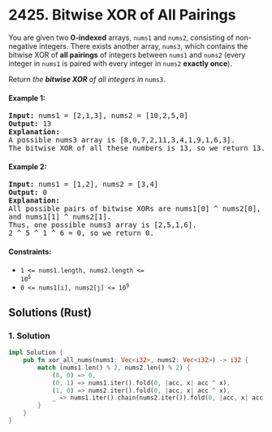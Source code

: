 # 2425. Bitwise XOR of All Pairings
You are given two **0-indexed** arrays, `nums1` and `nums2`, consisting of non-negative integers. There exists another array, `nums3`, which contains the bitwise XOR of **all pairings** of integers between `nums1` and `nums2` (every integer in `nums1` is paired with every integer in `nums2` **exactly once**).

Return *the **bitwise XOR** of all integers in* `nums3`.

#### Example 1:
<pre>
<strong>Input:</strong> nums1 = [2,1,3], nums2 = [10,2,5,0]
<strong>Output:</strong> 13
<strong>Explanation:</strong>
A possible nums3 array is [8,0,7,2,11,3,4,1,9,1,6,3].
The bitwise XOR of all these numbers is 13, so we return 13.
</pre>

#### Example 2:
<pre>
<strong>Input:</strong> nums1 = [1,2], nums2 = [3,4]
<strong>Output:</strong> 0
<strong>Explanation:</strong>
All possible pairs of bitwise XORs are nums1[0] ^ nums2[0], nums1[0] ^ nums2[1], nums1[1] ^ nums2[0],
and nums1[1] ^ nums2[1].
Thus, one possible nums3 array is [2,5,1,6].
2 ^ 5 ^ 1 ^ 6 = 0, so we return 0.
</pre>

#### Constraints:
* <code>1 <= nums1.length, nums2.length <= 10<sup>5</sup></code>
* <code>0 <= nums1[i], nums2[j] <= 10<sup>9</sup></code>

## Solutions (Rust)

### 1. Solution
```Rust
impl Solution {
    pub fn xor_all_nums(nums1: Vec<i32>, nums2: Vec<i32>) -> i32 {
        match (nums1.len() % 2, nums2.len() % 2) {
            (0, 0) => 0,
            (0, 1) => nums1.iter().fold(0, |acc, x| acc ^ x),
            (1, 0) => nums2.iter().fold(0, |acc, x| acc ^ x),
            _ => nums1.iter().chain(nums2.iter()).fold(0, |acc, x| acc ^ x),
        }
    }
}
```
